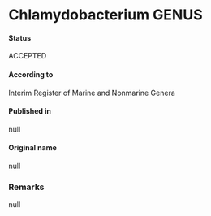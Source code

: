 Chlamydobacterium GENUS
=======

#### Status
ACCEPTED

#### According to
Interim Register of Marine and Nonmarine Genera

#### Published in
null

#### Original name
null

### Remarks
null